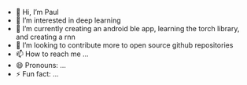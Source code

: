 - 👋 Hi, I’m Paul
- 👀 I’m interested in deep learning
- 🌱 I’m currently creating an android ble app, learning the torch library, and creating a rnn
- 💞️ I’m looking to contribute more to open source github repositories
- 📫 How to reach me ...
- 😄 Pronouns: ...
- ⚡ Fun fact: ...

<!---
Hkwln/Hkwln is a ✨ special ✨ repository because its `README.md` (this file) appears on your GitHub profile.
You can click the Preview link to take a look at your changes.
--->
